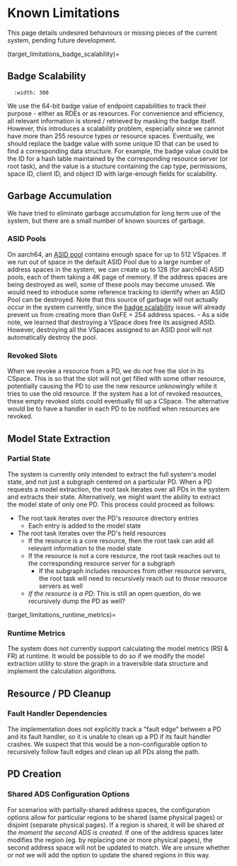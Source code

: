 # Known Limitations
This page details undesired behaviours or missing pieces of the current system, pending future development.

(target_limitations_badge_scalability)=
## Badge Scalability
```{image} images/badge_bits.png
  :width: 300
```
We use the 64-bit badge value of endpoint capabilities to track their purpose - either as RDEs or as resources. For convenience and efficiency, all relevant information is stored / retrieved by masking the badge itself. However, this introduces a scalability problem, especially since we cannot have more than 255 resource types or resource spaces. Eventually, we should replace the badge value with some unique ID that can be used to find a corresponding data structure. For example, the badge value could be the ID for a hash table maintained by the corresponding resource server (or root task), and the value is a stucture containing the cap type, permissions, space ID, client ID, and object ID with large-enough fields for scalability.

## Garbage Accumulation
We have tried to eliminate garbage accumulation for long term use of the system, but there are a small number of known sources of garbage.

### ASID Pools
On aarch64, an [ASID pool](target_glossary_asid_pool) contains enough space for up to 512 VSpaces. If we run out of space in the default ASID Pool due to a large number of address spaces in the system, we can create up to 128 (for aarch64) ASID pools, each of them taking a 4K page of memory. If the address spaces are being destroyed as well, some of these pools may become unused. We would need to introduce some reference tracking to identify when an ASID Pool can be destroyed. Note that this source of garbage will not actually occur in the system currently, since the [badge scalability](target_limitations_badge_scalability) issue will already prevent us from creating more than 0xFE = 254 address spaces.
    - As a side note, we learned that destroying a VSpace does free its assigned ASID. However, destroying all the VSpaces assigned to an ASID pool will not automatically destroy the pool.

### Revoked Slots
When we revoke a resource from a PD, we do not free the slot in its CSpace. This is so that the slot will not get filled with some other resource, potentially causing the PD to use the new resource unknowingly while it tries to use the old resource. If the system has a lot of revoked resources, these empty revoked slots could eventually fill up a CSpace. The alternative would be to have a handler in each PD to be notified when resources are revoked.

## Model State Extraction

### Partial State
The system is currently only intended to extract the full system's model state, and not just a subgraph centered on a particular PD.
When a PD requests a model extraction, the root task iterates over all PDs in the system and extracts their state. Alternatively, we might want the ability to extract the model state of only one PD. This process could proceed as follows:
- The root task iterates over the PD's resource directory entries
    - Each entry is added to the model state
- The root task iterates over the PD's held resources
    - If the resource is a core resource, then the root task can add all relevant information to the model state
    - If the resource is not a core resource, the root task reaches out to the corresponding resource server for a subgraph
        - If the subgraph includes resources from other resource servers, the root task will need to recursively reach out to *those* resource servers as well
    - *If the resource is a PD*: This is still an open question, do we recursively dump the PD as well?

(target_limitations_runtime_metrics)=
### Runtime Metrics
The system does not currently support calculating the model metrics (RSI & FR) at runtime. It would be possible to do so if we modify the model extraction utility to store the graph in a traversible data structure and implement the calculation algorithms.

## Resource / PD Cleanup

### Fault Handler Dependencies
The implementation does not explicitly track a "fault edge" between a PD and its fault handler, so it is unable to clean up a PD if its fault handler crashes. We suspect that this would be a non-configurable option to recursively follow fault edges and clean up all PDs along the path.

## PD Creation

### Shared ADS Configuration Options
For scenarios with partially-shared address spaces, the configuration options allow for particular regions to be shared (same physical pages) or disjoint (separate physical pages). If a region is shared, it will be shared *at the moment the second ADS is created*. If one of the address spaces later modifies the region (eg. by replacing one or more physical pages), the second address space will not be updated to match. We are unsure whether or not we will add the option to update the shared regions in this way.